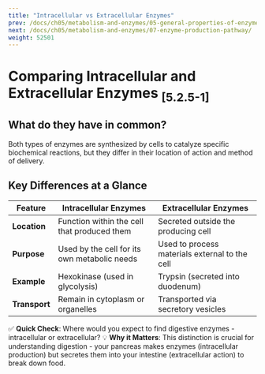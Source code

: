 ```yaml
---
title: "Intracellular vs Extracellular Enzymes"
prev: /docs/ch05/metabolism-and-enzymes/05-general-properties-of-enzymes/
next: /docs/ch05/metabolism-and-enzymes/07-enzyme-production-pathway/
weight: 52501
---
```


# Comparing Intracellular and Extracellular Enzymes <sub>[5.2.5-1]</sub>

## What do they have in common?
Both types of enzymes are synthesized by cells to catalyze specific biochemical reactions, but they differ in their location of action and method of delivery.

## Key Differences at a Glance
| Feature                | Intracellular Enzymes                | Extracellular Enzymes                  |
| ---------------------- | -------------------------- | ---------------------------- |
| **Location** | Function within the cell that produced them | Secreted outside the producing cell |
| **Purpose** | Used by the cell for its own metabolic needs | Used to process materials external to the cell |
| **Example** | Hexokinase (used in glycolysis) | Trypsin (secreted into duodenum) |
| **Transport** | Remain in cytoplasm or organelles | Transported via secretory vesicles |

✅ **Quick Check**: Where would you expect to find digestive enzymes - intracellular or extracellular?
💡 **Why it Matters**: This distinction is crucial for understanding digestion - your pancreas makes enzymes (intracellular production) but secretes them into your intestine (extracellular action) to break down food.